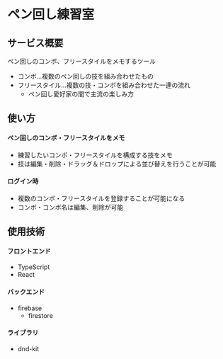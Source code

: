 # ペン回し練習室

## サービス概要

ペン回しのコンボ、フリースタイルをメモするツール

- コンボ…複数のペン回しの技を組み合わせたもの
- フリースタイル…複数の技・コンボを組み合わせた一連の流れ
  - ペン回し愛好家の間で主流の楽しみ方

## 使い方

#### ペン回しのコンボ・フリースタイルをメモ

- 練習したいコンボ・フリースタイルを構成する技をメモ
- 技は編集・削除・ドラッグ＆ドロップによる並び替えを行うことが可能

#### ログイン時

- 複数のコンボ・フリースタイルを登録することが可能になる
- コンボ・コンボ名は編集、削除が可能

## 使用技術

#### フロントエンド

- TypeScript
- React

#### バックエンド

- firebase
  - firestore

#### ライブラリ

- dnd-kit
